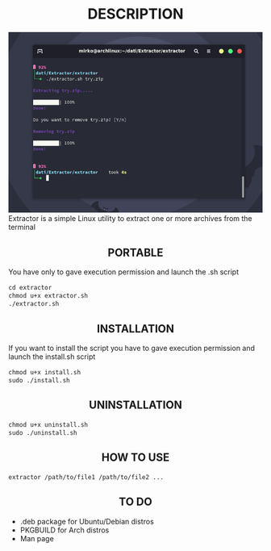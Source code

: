 <h1 align="center"> DESCRIPTION </h1>
<img src="https://github.com/Mirko-r/extractor/blob/main/Extractor1.0.png?raw=true" border-radius=25px>
Extractor is a simple Linux utility to extract one or more archives from the terminal

 
<h2 align="center">PORTABLE</h2>
You have only to gave execution permission and launch the .sh script

```
cd extractor
chmod u+x extractor.sh
./extractor.sh
```
<h2 align="center">INSTALLATION</h2>
If you want to install the script you have to gave execution permission and launch the install.sh script

```
chmod u+x install.sh
sudo ./install.sh
```
<h2 align="center">UNINSTALLATION</h2>

```
chmod u+x uninstall.sh
sudo ./uninstall.sh
```
<h2 align="center">HOW TO USE</h2>

```
extractor /path/to/file1 /path/to/file2 ...
```
<h2 align="center">TO DO</h2>

<ul>
<li> .deb package for Ubuntu/Debian distros
<li> PKGBUILD for Arch distros
<li> Man page
</ul>

